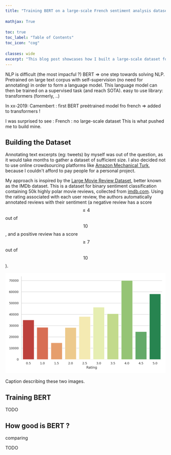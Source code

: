 ```yaml
---
title: "Training BERT on a large-scale French sentiment analysis dataset"

mathjax: True

toc: true
toc_label: "Table of Contents"
toc_icon: "cog"

classes: wide
excerpt: "This blog post showcases how I built a large-scale dataset for French sentiment analysis, and what were my results by training BERT on it."
---
```


NLP is difficult (the most impacful ?)
BERT => one step towards solving NLP.
Pretrained on large text corpus with self-supervision (no need for annotating) in order to form a language model.
This language model can then be trained on a supervised task (and reach SOTA).
easy to use library: transformers (formerly, ..)

In xx-2019: Camembert : first BERT preètrained model fro french
=> added to transformers !

I was surprised to see : French : no large-scale dataset
This is what pushed me to build mine.

## Building the Dataset

Annotating text excerpts (eg: tweets) by myself was out of the question, as it would take months to gather a dataset of sufficient size.
I also decided not to use online crowdsourcing platforms like [Amazon Mechanical Turk](https://www.mturk.com/), because I couldn't afford to pay people for a personal project.

My approach is inspired by the [Large Movie Review Dataset](https://ai.stanford.edu/~amaas/data/sentiment/), better known as the IMDb dataset.
This is a dataset for binary sentiment classification containing 50k highly polar movie reviews, collected from [imdb.com](https://www.imdb.com/).
Using the rating associated with each user review, the authors automatically annotated reviews with their sentiment (a negative review has a score $$ \leq 4 $$ out of $$10$$, and a positive review has a score $$ \geq 7 $$ out of $$ 10 $$).

<p align="center">
    <img src="/assets/french_sentiment_analysis/allocine/rating_counts.png" width="700" >
    <figcaption>Caption describing these two images.</figcaption>
</p>

## Training BERT

TODO

## How good is BERT ?

comparing

TODO
